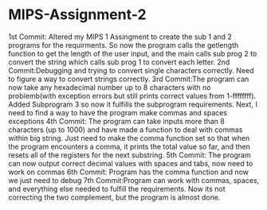 # MIPS-Assignment-2
1st Commit: Altered my MIPS 1 Assingment to create the sub 1 and 2 programs for the requirments. So now the program calls the getlength function to get the length of the user input, and the main calls sub prog 2 to convert the string which calls sub prog 1 to convert each letter.
2nd Commit:Debugging and trying to convert single characters correctly. Need to figure a way to convert strings correctly.
3rd Commit:The program can now take any hexadecimal number up to 8 characters with no problemb(with exception errors but still prints correct values from 1-ffffffff). Added Subprogram 3 so now it fulfills the subprogram requirements. Next, I need to find a way to have the program make commas and spaces exceptions
4th Commit: The program can take inputs more than 8 characters (up to 1000) and have made a function to deal with commas within big string. Just need to make the comma function set so that when the program encounters a comma, it prints the total value so far, and then resets all of the registers for the next substring. 
5th Commit: The program can now output correct decimal values with spaces and tabs, now need to work on commas
6th Commit: Program has the comma function and now we just need to debug
7th Commit:Program can work with commas, spaces, and everything else needed to fulfill the requirements. Now its not correcting the two complement, but the program is almost done.
